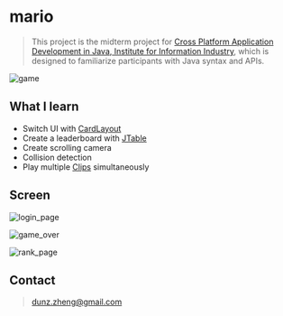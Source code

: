 # mario

<blockquote> 
  This project is the midterm project for <a href="https://www.ispan.com.tw/longterm/JJEEITT">Cross Platform Application Development in Java, Institute for Information Industry</a>, which is designed to familiarize participants with Java syntax and APIs.
</blockquote>

![game](https://user-images.githubusercontent.com/91156531/218771367-5cbc3d90-2b9e-433c-b73e-d90ecaf6469e.jpeg)

## What I learn

<ul>
  <li> 
    Switch UI with <a href="https://docs.oracle.com/javase/7/docs/api/java/awt/CardLayout.html">CardLayout</a>
  </li>
  <li> 
    Create a leaderboard with <a href="https://docs.oracle.com/javase/7/docs/api/javax/swing/JTable.html">JTable</a>
  </li>
  <li>
    Create scrolling camera
  </li>
  <li>
    Collision detection
  </li>
  <li>
    Play multiple <a href="https://docs.oracle.com/javase/7/docs/api/javax/sound/sampled/Clip.html">Clips</a> simultaneously
  </li>
</ul>

## Screen

![login_page](https://user-images.githubusercontent.com/91156531/218818832-b3673d1e-6469-4587-8b31-1e1be0a2476b.jpeg)

![game_over](https://user-images.githubusercontent.com/91156531/218771395-c4ada5bd-6c55-47ed-bbff-0e5e1055857f.jpeg)

![rank_page](https://user-images.githubusercontent.com/91156531/218771451-cdc4da29-cf31-4e0c-a3f5-427ae00fc769.jpeg)

## Contact

<blockquote> 
  <a href="mailto:dunz.zheng@gmail.com">
    dunz.zheng@gmail.com
  </a>
</blockquote> 
